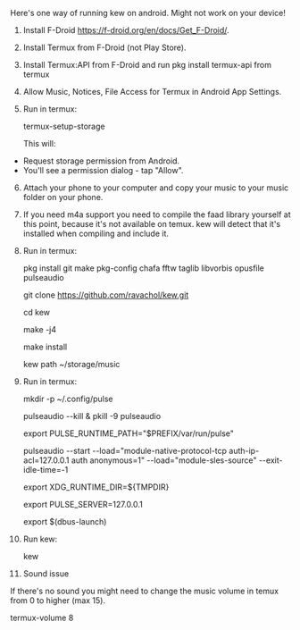 Here's one way of running kew on android. Might not work on your device!

1. Install F-Droid https://f-droid.org/en/docs/Get_F-Droid/.

2. Install Termux from F-Droid (not Play Store).

3. Install Termux:API from F-Droid and run pkg install termux-api from termux

4. Allow Music, Notices, File Access for Termux in Android App Settings.

5. Run in termux: 

	termux-setup-storage

	This will:
* Request storage permission from Android.
* You'll see a permission dialog - tap "Allow".
	
6. Attach your phone to your computer and copy your music to your music folder on your phone.

7. If you need m4a support you need to compile the faad library yourself at this point, because it's not available on temux. kew will detect that it's installed when compiling and include it.

8. Run in termux: 	

	pkg install git make pkg-config chafa fftw taglib libvorbis opusfile pulseaudio
	
	git clone https://github.com/ravachol/kew.git
	
	cd kew
	
	make -j4
	
	make install
	
	kew path ~/storage/music
	
9. Run in termux:

	mkdir -p ~/.config/pulse
	
	pulseaudio --kill &
	pkill -9 pulseaudio
	
	export PULSE_RUNTIME_PATH="$PREFIX/var/run/pulse"
	
	pulseaudio --start --load="module-native-protocol-tcp auth-ip-acl=127.0.0.1 auth anonymous=1" --load="module-sles-source" --exit-idle-time=-1
	
	export XDG_RUNTIME_DIR=${TMPDIR}
	
	export PULSE_SERVER=127.0.0.1
	
	export $(dbus-launch)


10. Run kew:

	kew

11. Sound issue

If there's no sound you might need to change the music volume in temux from 0 to higher (max 15).

termux-volume 8